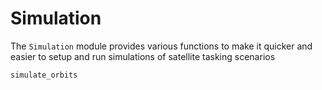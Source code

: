 # Simulation

The `Simulation` module provides various functions to make it quicker and easier
to setup and run simulations of satellite tasking scenarios

```@docs
simulate_orbits
```